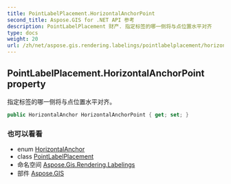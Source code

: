 ```yaml
---
title: PointLabelPlacement.HorizontalAnchorPoint
second_title: Aspose.GIS for .NET API 参考
description: PointLabelPlacement 财产. 指定标签的哪一侧将与点位置水平对齐
type: docs
weight: 20
url: /zh/net/aspose.gis.rendering.labelings/pointlabelplacement/horizontalanchorpoint/
---
```

## PointLabelPlacement.HorizontalAnchorPoint property

指定标签的哪一侧将与点位置水平对齐。

```csharp
public HorizontalAnchor HorizontalAnchorPoint { get; set; }
```

### 也可以看看

* enum [HorizontalAnchor](../../../aspose.gis.rendering.symbolizers/horizontalanchor/)
* class [PointLabelPlacement](../)
* 命名空间 [Aspose.Gis.Rendering.Labelings](../../pointlabelplacement/)
* 部件 [Aspose.GIS](../../../)


